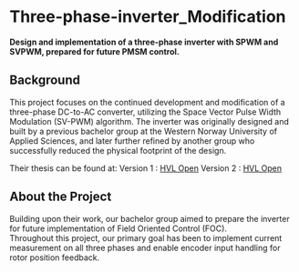 # Three-phase-inverter_Modification

**Design and implementation of a three-phase inverter with SPWM and SVPWM, prepared for future PMSM control.**

## Background
This project focuses on the continued development and modification of a three-phase DC-to-AC converter, utilizing the Space Vector Pulse Width Modulation (SV-PWM) algorithm.
The inverter was originally designed and built by a previous bachelor group at the Western Norway University of Applied Sciences, and later further refined by another group who successfully reduced the physical footprint of the design.

Their thesis can be found at:
Version 1 : [HVL Open](https://hdl.handle.net/11250/3105460)
Version 2 : [HVL Open](https://hdl.handle.net/11250/3147156)


## About the Project

Building upon their work, our bachelor group aimed to prepare the inverter for future implementation of Field Oriented Control (FOC).  
Throughout this project, our primary goal has been to implement current measurement on all three phases and enable encoder input handling for rotor position feedback.
